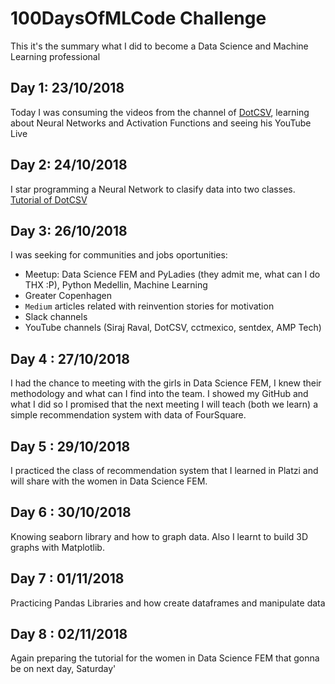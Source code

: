 # 100DaysOfMLCode Challenge

This it's the summary what I did to become a Data Science and Machine Learning professional

## Day 1: 23/10/2018
Today I was consuming the videos from the channel of [DotCSV](https://www.youtube.com/channel/UCy5znSnfMsDwaLlROnZ7Qbg), learning about Neural Networks and Activation Functions and seeing his YouTube Live

## Day 2: 24/10/2018
I star programming a Neural Network to clasify data into two classes. [Tutorial of DotCSV](https://github.com/corozb/100DaysOfMLCode_Challenge/blob/master/Red_Neuronal_desde_Cero.ipynb)

## Day 3: 26/10/2018
I was seeking for communities and jobs oportunities:
- Meetup: Data Science FEM and PyLadies (they admit me, what can I do THX :P), Python Medellin, Machine Learning
- Greater Copenhagen
- `Medium` articles related with reinvention stories for motivation
- Slack channels
- YouTube channels (Siraj Raval, DotCSV, cctmexico, sentdex, AMP Tech)

## Day 4 : 27/10/2018
I had the chance to meeting with the girls in Data Science FEM, I knew their methodology and what can I find into the team. I showed my GitHub and what I did so I promised that the next meeting I will teach (both we learn) a simple recommendation system with data of FourSquare.

## Day 5 : 29/10/2018
I practiced the class of recommendation system that I learned in Platzi and will share with the women in Data Science FEM.

## Day 6 : 30/10/2018
Knowing seaborn library and how to graph data. Also I learnt to build 3D graphs with Matplotlib. 

## Day 7 : 01/11/2018
Practicing Pandas Libraries and how create dataframes and manipulate data

## Day 8 : 02/11/2018
Again preparing the tutorial for the women in Data Science FEM that gonna be on next day, Saturday'













